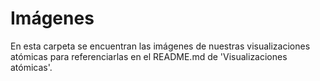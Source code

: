# Imágenes

En esta carpeta se encuentran las imágenes de nuestras visualizaciones atómicas para referenciarlas en el README.md de 'Visualizaciones atómicas'.
